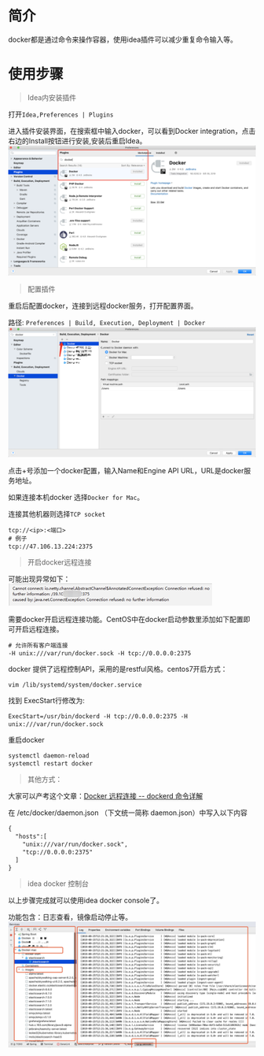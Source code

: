 # 简介
docker都是通过命令来操作容器，使用idea插件可以减少重复命令输入等。

# 使用步骤
> Idea内安装插件

打开`Idea,Preferences | Plugins`

进入插件安装界面，在搜索框中输入docker，可以看到Docker integration，点击右边的Install按钮进行安装,安装后重启Idea。
![image.png](https://raw.githubusercontent.com/1346735074/TechnologyArticle/master/A-IMG/docker-plugins.png)

> 配置插件

重启后配置docker，连接到远程docker服务，打开配置界面。

路径: `Preferences | Build, Execution, Deployment | Docker`
![image.png](https://raw.githubusercontent.com/1346735074/TechnologyArticle/master/A-IMG/docker-plugins-Set.png)

点击+号添加一个docker配置，输入Name和Engine API URL，URL是docker服务地址。

如果连接本机docker 选择`Docker for Mac`。

连接其他机器则选择`TCP socket`
```
tcp://<ip>:<端口>
# 例子
tcp://47.106.13.224:2375
```

> 开启docker远程连接

可能出现异常如下：
![image.png](https://raw.githubusercontent.com/1346735074/TechnologyArticle/master/A-IMG/further%20information%2039.10%20375.png)

需要docker开启远程连接功能。CentOS中在docker启动参数里添加如下配置即可开启远程连接。

```
# 允许所有客户端连接
-H unix:///var/run/docker.sock -H tcp://0.0.0.0:2375
```

docker 提供了远程控制API，采用的是restful风格。centos7开启方式： 
```
vim /lib/systemd/system/docker.service
```
找到 ExecStart行修改为:
```
ExecStart=/usr/bin/dockerd -H tcp://0.0.0.0:2375 -H unix:///var/run/docker.sock
```

重启docker
```
systemctl daemon-reload
systemctl restart docker
```

> 其他方式：

大家可以产考这个文章：[Docker 远程连接 -- dockerd 命令详解](https://cloud.tencent.com/developer/article/1047265)

在 /etc/docker/daemon.json （下文统一简称 daemon.json）中写入以下内容
```
{
  "hosts":[
    "unix:///var/run/docker.sock",
    "tcp://0.0.0.0:2375"
  ]
}
```
> idea docker 控制台

以上步骤完成就可以使用idea docker console了。

功能包含：日志查看，镜像启动停止等。
![image.png](https://raw.githubusercontent.com/1346735074/TechnologyArticle/master/A-IMG/docker-run-p.png)
